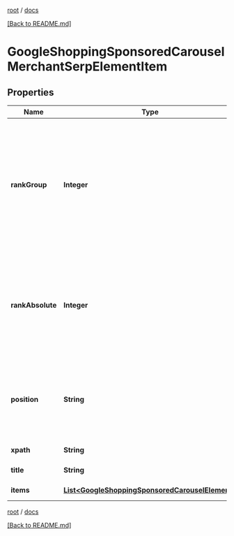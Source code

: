 [root](./../ "root") / [docs](./ "docs")

[[Back to README.md]](./../README.md "[Back to README.md]")

# GoogleShoppingSponsoredCarouselMerchantSerpElementItem

## Properties

| Name | Type | Description | Notes |
|------------ | ------------- | ------------- | -------------|
|**rankGroup** | **Integer** | position within a group of elements with identical type values positions of elements with different type values are omitted from rank_group |  [optional] |
|**rankAbsolute** | **Integer** | absolute rank in SERP absolute position among all the elements found in Google Shopping SERP |  [optional] |
|**position** | **String** | alignment of the element in Google Shopping SERP possible values: left, right |  [optional] |
|**xpath** | **String** | XPath of the element |  [optional] |
|**title** | **String** | product title |  [optional] |
|**items** | [**List&lt;GoogleShoppingSponsoredCarouselElement&gt;**](GoogleShoppingSponsoredCarouselElement.md) | items in SERP |  [optional] |

[root](./../ "root") / [docs](./ "docs")

[[Back to README.md]](./../README.md "[Back to README.md]")